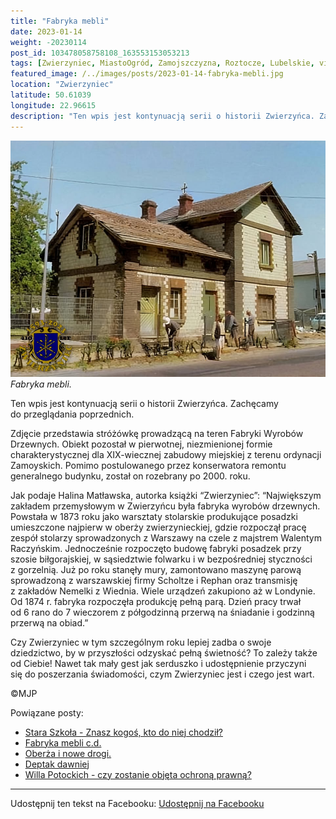 ```yaml
---
title: "Fabryka mebli"
date: 2023-01-14
weight: -20230114
post_id: 103478058758108_163553153053213
tags: [Zwierzyniec, MiastoOgród, Zamojszczyzna, Roztocze, Lubelskie, villarestituta, turystyka, dziedzictwo, zabytki, krajobrazy]
featured_image: /../images/posts/2023-01-14-fabryka-mebli.jpg
location: "Zwierzyniec"
latitude: 50.61039
longitude: 22.96615
description: "Ten wpis jest kontynuacją serii o historii Zwierzyńca. Zachęcamy do przeglądania poprzednich...."
---
```


![Fabryka mebli.](/images/posts/2023-01-14-fabryka-mebli.jpg)
*Fabryka mebli.*

Ten wpis jest kontynuacją serii o historii Zwierzyńca. Zachęcamy do przeglądania poprzednich.

Zdjęcie przedstawia stróżówkę prowadzącą na teren Fabryki Wyrobów Drzewnych. Obiekt pozostał w pierwotnej, niezmienionej formie charakterystycznej dla XIX-wiecznej zabudowy miejskiej z terenu ordynacji Zamoyskich. Pomimo postulowanego przez konserwatora remontu generalnego budynku, został on rozebrany po 2000. roku.

Jak podaje Halina Matławska, autorka książki “Zwierzyniec”:
“Największym zakładem przemysłowym w Zwierzyńcu była fabryka wyrobów drzewnych. Powstała w 1873 roku jako warsztaty stolarskie produkujące posadzki umieszczone najpierw w oberży zwierzynieckiej, gdzie rozpoczął pracę zespół stolarzy sprowadzonych z Warszawy na czele z majstrem Walentym Raczyńskim.
Jednocześnie rozpoczęto budowę fabryki posadzek przy szosie biłgorajskiej, w sąsiedztwie folwarku i w bezpośredniej styczności z gorzelnią. Już po roku stanęły mury, zamontowano maszynę parową sprowadzoną z warszawskiej firmy Scholtze i Rephan oraz transmisję z zakładów Nemelki z Wiednia. Wiele urządzeń zakupiono aż w Londynie.
Od 1874 r. fabryka rozpoczęła produkcję pełną parą. Dzień pracy trwał od 6 rano do 7 wieczorem z półgodzinną przerwą na śniadanie i godzinną przerwą na obiad.”

Czy Zwierzyniec w tym szczególnym roku lepiej zadba o swoje dziedzictwo, by w przyszłości odzyskać pełną świetność?
To zależy także od Ciebie!
Nawet tak mały gest jak serduszko i udostępnienie przyczyni się do poszerzania świadomości, czym Zwierzyniec jest i czego jest wart.



©MJP

Powiązane posty:
- [Stara Szkoła - Znasz kogoś, kto do niej chodził?](/posts/Stara-Szkola-Znasz-kogos-kto-do-niej-chodzil)
- [Fabryka mebli c.d.](/posts/Fabryka-mebli)
- [Oberża i nowe drogi.](/posts/Oberza-i-nowe-drogi)
- [Deptak dawniej](/posts/Deptak-dawniej)
- [Willa Potockich - czy zostanie objęta ochroną prawną?](/posts/Willa-Potockich-czy-zostanie-objeta-ochrona-prawna)


---

Udostępnij ten tekst na Facebooku:
[Udostępnij na Facebooku](https://www.facebook.com/sharer/sharer.php?u=https://stowarzyszeniewachniewskiej.pl/posts/Fabryka-mebli)

<script type="application/ld+json">
{
  "@context": "https://schema.org",
  "@type": "BlogPosting",
  "headline": "Fabryka mebli",
  "datePublished": "2023-01-14",
  "dateModified": "2023-01-14",
  "author": {
    "@type": "Person",
    "name": "Michał Jan Patyk"
  },
  "publisher": {
    "@type": "Organization",
    "name": "Stowarzyszenie im. Aleksandry Wachniewskiej",
    "logo": {
      "@type": "ImageObject",
      "url": "https://stowarzyszeniewachniewskiej.pl/images/logo/logo.svg"
    }
  },
  "mainEntityOfPage": {
    "@type": "WebPage",
    "@id": "https://stowarzyszeniewachniewskiej.pl/posts/fabryka-mebli"
  },
  "image": {
    "@type": "ImageObject",
    "url": "https://stowarzyszeniewachniewskiej.pl//images/posts/2023-01-14-fabryka-mebli.jpg"
  },
  "articleSection": "Dziedzictwo Kulturowe i Zabytki",
  "keywords": "[Zwierzyniec, MiastoOgród, Zamojszczyzna, Roztocze, Lubelskie, villarestituta, turystyka, dziedzictwo, zabytki, krajobrazy]",
  "wordCount": 208,
  "articleBody": "Ten wpis jest kontynuacją serii o historii Zwierzyńca. Zachęcamy do przeglądania poprzednich.\n\nZdjęcie przedstawia stróżówkę prowadzącą na teren Fabryki Wyrobów Drzewnych. Obiekt pozostał w pierwotnej, niezmienionej formie charakterystycznej dla XIX-wiecznej zabudowy miejskiej z terenu ordynacji Zamoyskich. Pomimo postulowanego przez konserwatora remontu generalnego budynku, został on rozebrany po 2000. roku.\n\nJak podaje Halina Matławska, autorka książki “Zwierzyniec”:\n“Największym zakładem przemysłowym w Zwierzyńcu była fabryka wyrobów drzewnych. Powstała w 1873 roku jako warsztaty stolarskie produkujące posadzki umieszczone najpierw w oberży zwierzynieckiej, gdzie rozpoczął pracę zespół stolarzy sprowadzonych z Warszawy na czele z majstrem Walentym Raczyńskim.\nJednocześnie rozpoczęto budowę fabryki posadzek przy szosie biłgorajskiej, w sąsiedztwie folwarku i w bezpośredniej styczności z gorzelnią. Już po roku stanęły mury, zamontowano maszynę parową sprowadzoną z warszawskiej firmy Scholtze i Rephan oraz transmisję z zakładów Nemelki z Wiednia. Wiele urządzeń zakupiono aż w Londynie.\nOd 1874 r. fabryka rozpoczęła produkcję pełną parą. Dzień pracy trwał od 6 rano do 7 wieczorem z półgodzinną przerwą na śniadanie i godzinną przerwą na obiad.”\n\nCzy Zwierzyniec w tym szczególnym roku lepiej zadba o swoje dziedzictwo, by w przyszłości odzyskać pełną świetność?\nTo zależy także od Ciebie!\nNawet tak mały gest jak serduszko i udostępnienie przyczyni się do poszerzania świadomości, czym Zwierzyniec jest i czego jest wart.\n\n\n\n©MJP",
  "description": "Ten wpis jest kontynuacją serii o historii Zwierzyńca. Zachęcamy do przeglądania poprzednich....",
  "copyrightHolder": {
    "@type": "Person",
    "name": "Michał Jan Patyk"
  }
}
</script>
<script type="application/ld+json">
{
  "@context": "https://schema.org",
  "@type": "BreadcrumbList",
  "itemListElement": [
    {
      "@type": "ListItem",
      "position": 1,
      "name": "Home",
      "item": "https://stowarzyszeniewachniewskiej.pl"
    },
    {
      "@type": "ListItem",
      "position": 2,
      "name": "posts",
      "item": "https://stowarzyszeniewachniewskiej.pl/posts"
    },
    {
      "@type": "ListItem",
      "position": 3,
      "name": "Fabryka mebli",
      "item": "https://stowarzyszeniewachniewskiej.pl/posts/fabryka-mebli"
    }
  ]
}
</script>
